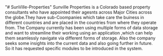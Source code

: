 "# SunVille-Properties" 
Sunville Properties is a Colorado based property consultants who have appointed their agesnts across Major Cities across the globe.They have sub-Coompanies which take care the buiness in different countries and are placed in the countries from where they operate from. The Company currently has been using multiple forms of data storage and want to streamline their working using an application ,which can help them seamlessly navigate via different forms of storage. Also the company seeks some insights into the current data and also going further in future. So it has requested specific modules to be introduced in the system.
